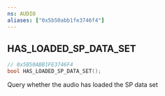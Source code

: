 ```yaml
---
ns: AUDIO
aliases: ["0x5b50abb1fe3746f4"]
---
```

## HAS_LOADED_SP_DATA_SET

```c
// 0x5B50ABB1FE3746F4
bool HAS_LOADED_SP_DATA_SET();
```

Query whether the audio has loaded the SP data set

